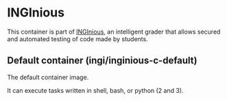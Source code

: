 INGInious
=========

This container is part of [INGInious](https://github.com/INGInious/INGInious), an intelligent grader that allows secured and automated testing of code made by students. 

Default container (ingi/inginious-c-default)
--------------------------------------------

The default container image.

It can execute tasks written in shell, bash, or python (2 and 3).
